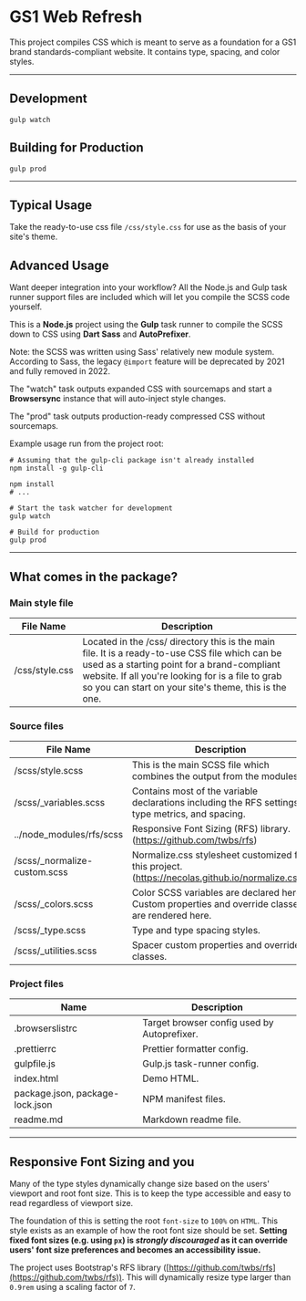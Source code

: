 # GS1 Web Refresh

This project compiles CSS which is meant to serve as a foundation for a GS1 brand standards-compliant website. It contains type, spacing, and color styles.

---

## Development

`gulp watch`

## Building for Production

`gulp prod`

---

## Typical Usage

Take the ready-to-use css file `/css/style.css` for use as the basis of your site's theme.

## Advanced Usage

Want deeper integration into your workflow? All the Node.js and Gulp task runner support files are included which will let you compile the SCSS code yourself.

This is a **Node.js** project using the **Gulp** task runner to compile the SCSS down to CSS using **Dart Sass** and **AutoPrefixer**.

Note: the SCSS was written using Sass' relatively new module system. According to Sass, the legacy `@import` feature will be deprecated by 2021 and fully removed in 2022.

The "watch" task outputs expanded CSS with sourcemaps and start a **Browsersync** instance that will auto-inject style changes.

The "prod" task outputs production-ready compressed CSS without sourcemaps.

Example usage run from the project root:

```
# Assuming that the gulp-cli package isn't already installed
npm install -g gulp-cli

npm install
# ...

# Start the task watcher for development
gulp watch

# Build for production
gulp prod
```

---

## What comes in the package?

### Main style file

| File Name      | Description                                                                                                                                                                                                                                                  |
| -------------- | ------------------------------------------------------------------------------------------------------------------------------------------------------------------------------------------------------------------------------------------------------------ |
| /css/style.css | Located in the /css/ directory this is the main file. It is a ready-to-use CSS file which can be used as a starting point for a brand-compliant website. If all you're looking for is a file to grab so you can start on your site's theme, this is the one. |

### Source files

| File Name                     | Description                                                                                       |
| ----------------------------- | ------------------------------------------------------------------------------------------------- |
| /scss/style.scss              | This is the main SCSS file which combines the output from the modules.                            |
| /scss/\_variables.scss        | Contains most of the variable declarations including the RFS settings, type metrics, and spacing. |
| ../node_modules/rfs/scss      | Responsive Font Sizing (RFS) library. (https://github.com/twbs/rfs)                               |
| /scss/\_normalize-custom.scss | Normalize.css stylesheet customized for this project. (https://necolas.github.io/normalize.css/)  |
| /scss/\_colors.scss           | Color SCSS variables are declared here. Custom properties and override classes are rendered here. |
| /scss/\_type.scss             | Type and type spacing styles.                                                                     |
| /scss/\_utilities.scss        | Spacer custom properties and override classes.                                                    |

### Project files

| Name                            | Description                                 |
| ------------------------------- | ------------------------------------------- |
| .browserslistrc                 | Target browser config used by Autoprefixer. |
| .prettierrc                     | Prettier formatter config.                  |
| gulpfile.js                     | Gulp.js task-runner config.                 |
| index.html                      | Demo HTML.                                  |
| package.json, package-lock.json | NPM manifest files.                         |
| readme.md                       | Markdown readme file.                       |

---

## Responsive Font Sizing and you

Many of the type styles dynamically change size based on the users' viewport and root font size. This is to keep the type accessible and easy to read regardless of viewport size.

The foundation of this is setting the root `font-size` to `100%` on `HTML`. This style exists as an example of how the root font size should be set. **Setting fixed font sizes (e.g. using `px`) is _strongly discouraged_ as it can override users' font size preferences and becomes an accessibility issue.**

The project uses Bootstrap's RFS library ([https://github.com/twbs/rfs](https://github.com/twbs/rfs)). This will dynamically resize type larger than `0.9rem` using a scaling factor of `7`.

